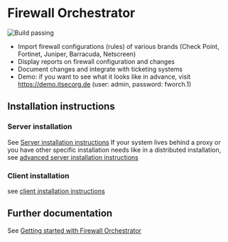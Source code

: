# Firewall Orchestrator

![Build passing](https://github.com/CactuseSecurity/firewall-orchestrator/workflows/test-install/badge.svg)

- Import firewall configurations (rules) of various brands (Check Point, Fortinet, Juniper, Barracuda, Netscreen)
- Display reports on firewall configuration and changes
- Document changes and integrate with ticketing systems
- Demo: if you want to see what it looks like in advance, visit <https://demo.itsecorg.de> (user: admin, password: fworch.1)

## Installation instructions
### Server installation

See [Server installation instructions](https://github.com/CactuseSecurity/firewall-orchestrator/blob/master/documentation/installer/server-install.md)
If your system lives behind a proxy or you have other specific installation needs like in a distributed installation, see [advanced server installation instructions](https://github.com/CactuseSecurity/firewall-orchestrator/blob/master/documentation/installer/install-advanced.md)

### Client installation

see [client installation instructions](https://github.com/CactuseSecurity/firewall-orchestrator/blob/master/documentation/installer/client-eto-install.md)

## Further documentation

See [Getting started with Firewall Orchestrator](https://github.com/CactuseSecurity/firewall-orchestrator/blob/master/documentation/get-started.MD)
